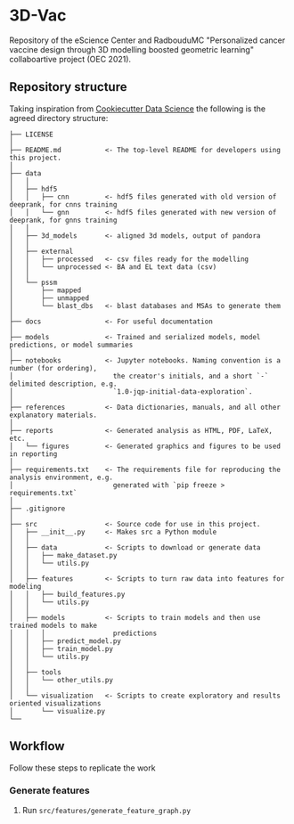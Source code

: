 # 3D-Vac
Repository of the eScience Center and RadbouduMC "Personalized cancer vaccine design through 3D modelling boosted geometric learning" collaboartive project (OEC 2021).

## Repository structure

Taking inspiration from [Cookiecutter Data Science](https://drivendata.github.io/cookiecutter-data-science/#starting-a-new-project) the following is the agreed directory structure:

```
├── LICENSE
│
├── README.md           <- The top-level README for developers using this project.
│
├── data
│   │
│   ├── hdf5
│   │   ├── cnn         <- hdf5 files generated with old version of deeprank, for cnns training
│   │   └── gnn         <- hdf5 files generated with new version of deeprank, for gnns training
│   │
│   ├── 3d_models       <- aligned 3d models, output of pandora
│   │
│   ├── external
│   │   ├── processed   <- csv files ready for the modelling
│   │   └── unprocessed <- BA and EL text data (csv)
│   │
│   └── pssm
│       ├── mapped
│       ├── unmapped
│       └── blast_dbs   <- blast databases and MSAs to generate them
│
├── docs                <- For useful documentation
│
├── models              <- Trained and serialized models, model predictions, or model summaries
│
├── notebooks           <- Jupyter notebooks. Naming convention is a number (for ordering),
│                         the creator's initials, and a short `-` delimited description, e.g.
│                         `1.0-jqp-initial-data-exploration`.
│
├── references          <- Data dictionaries, manuals, and all other explanatory materials.
│
├── reports             <- Generated analysis as HTML, PDF, LaTeX, etc.
│   └── figures         <- Generated graphics and figures to be used in reporting
│
├── requirements.txt    <- The requirements file for reproducing the analysis environment, e.g.
│                         generated with `pip freeze > requirements.txt`
│
├── .gitignore
│
├── src                 <- Source code for use in this project.
│   ├── __init__.py     <- Makes src a Python module
│   │
│   ├── data            <- Scripts to download or generate data
│   │   ├── make_dataset.py
│   │   └── utils.py
│   │
│   ├── features        <- Scripts to turn raw data into features for modeling
│   │   ├── build_features.py
│   │   └── utils.py
│   │
│   ├── models          <- Scripts to train models and then use trained models to make
│   │   │                 predictions
│   │   ├── predict_model.py
│   │   ├── train_model.py
│   │   └── utils.py
│   │
│   ├── tools
│   │   └── other_utils.py
│   │
│   └── visualization   <- Scripts to create exploratory and results oriented visualizations
│       └── visualize.py
└──
```

## Workflow
Follow these steps to replicate the work
### Generate features
1. Run `src/features/generate_feature_graph.py`
